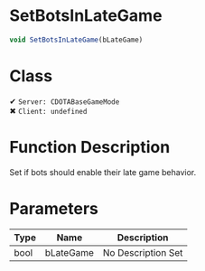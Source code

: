 # SetBotsInLateGame
```js	
void SetBotsInLateGame(bLateGame)
```
# Class
✔ `Server: CDOTABaseGameMode`  
✖ `Client: undefined`  

# Function Description
Set if bots should enable their late game behavior.
# Parameters
Type|Name|Description
--|--|--
bool|bLateGame|No Description Set
